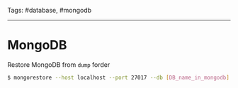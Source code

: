 Tags: #database, #mongodb

---

# MongoDB

Restore MongoDB from `dump` forder

```sh
$ mongorestore --host localhost --port 27017 --db [DB_name_in_mongodb] dump/[DB_name_in_dump]
```